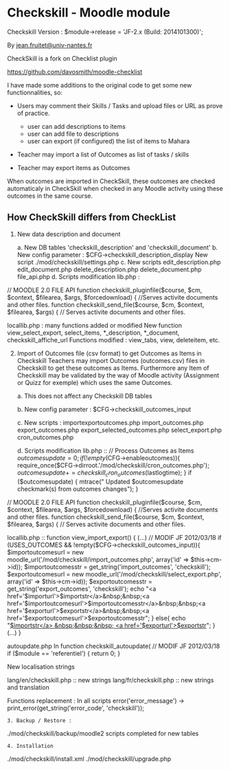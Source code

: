 
# Checkskill - Moodle module

Checkskill Version : $module->release  = 'JF-2.x (Build: 2014101300)';

By jean.fruitet@univ-nantes.fr

CheckSkill  is a fork on Checklist plugin

https://github.com/davosmith/moodle-checklist

I have made some additions to the original code to get some new functionnalities, so:

* Users may comment their Skills / Tasks and upload files or URL as prove of practice.
	* user can add descriptions to items
	* user can add file to descriptions
	* user can export (if configured) the list of items to Mahara

* Teacher may import a list of Outcomes as list of tasks / skills
* Teacher may export items as Outcomes

When outcomes are imported in CheckSkill, these outcomes are checked automaticaly in CheckSkill when checked in any Moodle activity using these outcomes in the same course.
 

## How CheckSkill differs from CheckList

1. New data description and document

	a. New DB tables 'checkskill_description' and 'checkskill_document'
	b. New config parameter :
$CFG->checkskill_description_display
New script
./mod/checkskill/settings.php
	c. New scripts
edit_description.php
edit_document.php
delete_description.php
delete_document.php
file_api.php
	d. Scripts modification
lib.php :

// MOODLE 2.0 FILE API
	function checkskill_pluginfile($course, $cm, $context, $filearea, $args, $forcedownload) {
//Serves activite documents and other files.
	function checkskill_send_file($course, $cm, $context, $filearea, $args) {
// Serves activite documents and other files.

locallib.php : many functions added or  modified 
	New function view_select_export, select_items, *_description, *_document,  checkskill_affiche_url
	Functions modified : view_tabs, view, deleteitem, etc.


2. Import of Outcomes file (csv format) to get Outcomes as Items in Checkskill
Teachers may import Outcomes (outcomes.csv) files in Checkskill to get these outcomes as Items.
Furthermore any Item of Checkskill may be validated by the way of Moodle activity
(Assignment or Quizz for exemple) which uses the same Outcomes.

	a. This does not affect any Checkskill DB tables

	b. New config parameter :
$CFG->checkskill_outcomes_input

	c. New scripts :
importexportoutcomes.php
import_outcomes.php
export_outcomes.php
export_selected_outcomes.php
select_export.php
cron_outcomes.php

	d. Scripts modification
lib.php ::
// Process Outcomes as Items
    $outcomesupdate = 0;
    if (!empty($CFG->enableoutcomes)){
        require_once($CFG->dirroot.'/mod/checkskill/cron_outcomes.php');
        $outcomesupdate+=checkskill_cron_outcomes($lastlogtime);
    }
    if ($outcomesupdate) {
        mtrace(" Updated $outcomesupdate checkmark(s) from outcomes changes");
    }

// MOODLE 2.0 FILE API
    function checkskill_pluginfile($course, $cm, $context, $filearea, $args, $forcedownload) {
//Serves activite documents and other files.
    function checkskill_send_file($course, $cm, $context, $filearea, $args) {
// Serves activite documents and other files.


locallib.php ::
function view_import_export() {
(...)
// MODIF JF 2012/03/18
        if (USES_OUTCOMES && !empty($CFG->checkskill_outcomes_input)){
            $importoutcomesurl = new moodle_url('/mod/checkskill/import_outcomes.php', array('id' => $this->cm->id));
            $importoutcomesstr = get_string('import_outcomes', 'checkskill');
            $exportoutcomesurl = new moodle_url('/mod/checkskill/select_export.php', array('id' => $this->cm->id));
            $exportoutcomesstr = get_string('export_outcomes', 'checkskill');
            echo "<a href='$importurl'>$importstr</a>&nbsp;&nbsp;<a href='$importoutcomesurl'>$importoutcomesstr</a>&nbsp;&nbsp;<a href='$exporturl'>$exportstr</a>&nbsp;&nbsp;<a href='$exportoutcomesurl'>$exportoutcomesstr</a>";
        }
        else{
            echo "<a href='$importurl'>$importstr</a> &nbsp;&nbsp;&nbsp; <a href='$exporturl'>$exportstr</a>";
        }
(...)
}

autoupdate.php
In function checkskill_autoupdate(
// MODIF JF 2012/03/18
    if ($module == 'referentiel') {
        return 0;
    }

New localisation strings

lang/en/checkskill.php   :: new strings
lang/fr/checkskill.php   :: new strings and translation

Functions replacement :
In all scripts
error('error_message') -> print_error(get_string('error_code', 'checkskill'));


	3. Backup / Restore :
./mod/checkskill/backup/moodle2 scripts completed for new tables

	4. Installation
./mod/checkskill/install.xml
./mod/checkskill/upgrade.php



